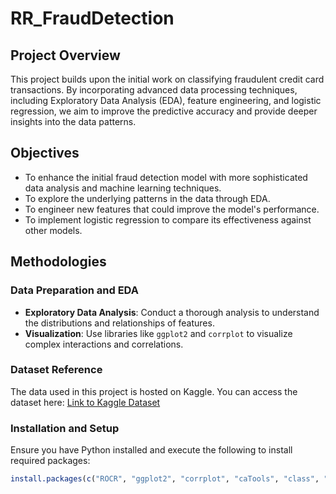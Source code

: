 # RR_FraudDetection

## Project Overview

This project builds upon the initial work on classifying fraudulent credit card transactions. By incorporating advanced data processing techniques, including Exploratory Data Analysis (EDA), feature engineering, and logistic regression, we aim to improve the predictive accuracy and provide deeper insights into the data patterns.

## Objectives

- To enhance the initial fraud detection model with more sophisticated data analysis and machine learning techniques.
- To explore the underlying patterns in the data through EDA.
- To engineer new features that could improve the model's performance.
- To implement logistic regression to compare its effectiveness against other models.

## Methodologies

### Data Preparation and EDA

- **Exploratory Data Analysis**: Conduct a thorough analysis to understand the distributions and relationships of features.
- **Visualization**: Use libraries like `ggplot2` and `corrplot` to visualize complex interactions and correlations.

### Dataset Reference

The data used in this project is hosted on Kaggle. You can access the dataset here: [Link to Kaggle Dataset](https://www.kaggle.com/)

### Installation and Setup

Ensure you have Python installed and execute the following to install required packages:

```r
install.packages(c("ROCR", "ggplot2", "corrplot", "caTools", "class", "randomForest", "pROC"))
